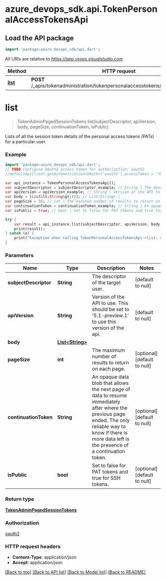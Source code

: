 # azure_devops_sdk.api.TokenPersonalAccessTokensApi

## Load the API package
```dart
import 'package:azure_devops_sdk/api.dart';
```

All URIs are relative to *https://app.vssps.visualstudio.com*

Method | HTTP request | Description
------------- | ------------- | -------------
[**list**](TokenPersonalAccessTokensApi.md#list) | **POST** /_apis/tokenadministration/tokenpersonalaccesstokens/{subjectDescriptor} | 


# **list**
> TokenAdminPagedSessionTokens list(subjectDescriptor, apiVersion, body, pageSize, continuationToken, isPublic)



Lists of all the session token details of the personal access tokens (PATs) for a particular user.

### Example 
```dart
import 'package:azure_devops_sdk/api.dart';
// TODO Configure OAuth2 access token for authorization: oauth2
//defaultApiClient.getAuthentication<OAuth>('oauth2').accessToken = 'YOUR_ACCESS_TOKEN';

var api_instance = TokenPersonalAccessTokensApi();
var subjectDescriptor = subjectDescriptor_example; // String | The descriptor of the target user.
var apiVersion = apiVersion_example; // String | Version of the API to use.  This should be set to '5.1-preview.1' to use this version of the api.
var body = [List&lt;String&gt;()]; // List<String> | 
var pageSize = 56; // int | The maximum number of results to return on each page.
var continuationToken = continuationToken_example; // String | An opaque data blob that allows the next page of data to resume immediately after where the previous page ended. The only reliable way to know if there is more data left is the presence of a continuation token.
var isPublic = true; // bool | Set to false for PAT tokens and true for SSH tokens.

try { 
    var result = api_instance.list(subjectDescriptor, apiVersion, body, pageSize, continuationToken, isPublic);
    print(result);
} catch (e) {
    print("Exception when calling TokenPersonalAccessTokensApi->list: $e\n");
}
```

### Parameters

Name | Type | Description  | Notes
------------- | ------------- | ------------- | -------------
 **subjectDescriptor** | **String**| The descriptor of the target user. | [default to null]
 **apiVersion** | **String**| Version of the API to use.  This should be set to &#39;5.1-preview.1&#39; to use this version of the api. | [default to null]
 **body** | [**List&lt;String&gt;**](String.md)|  | 
 **pageSize** | **int**| The maximum number of results to return on each page. | [optional] [default to null]
 **continuationToken** | **String**| An opaque data blob that allows the next page of data to resume immediately after where the previous page ended. The only reliable way to know if there is more data left is the presence of a continuation token. | [optional] [default to null]
 **isPublic** | **bool**| Set to false for PAT tokens and true for SSH tokens. | [optional] [default to null]

### Return type

[**TokenAdminPagedSessionTokens**](TokenAdminPagedSessionTokens.md)

### Authorization

[oauth2](../README.md#oauth2)

### HTTP request headers

 - **Content-Type**: application/json
 - **Accept**: application/json

[[Back to top]](#) [[Back to API list]](../README.md#documentation-for-api-endpoints) [[Back to Model list]](../README.md#documentation-for-models) [[Back to README]](../README.md)

